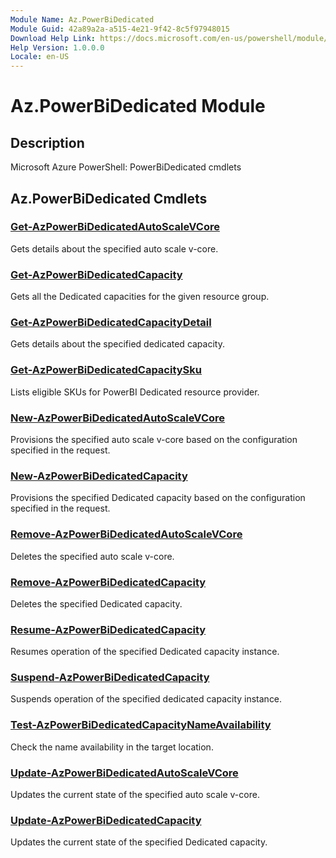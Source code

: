 ```yaml
---
Module Name: Az.PowerBiDedicated
Module Guid: 42a89a2a-a515-4e21-9f42-8c5f97948015
Download Help Link: https://docs.microsoft.com/en-us/powershell/module/az.powerbidedicated
Help Version: 1.0.0.0
Locale: en-US
---
```


# Az.PowerBiDedicated Module
## Description
Microsoft Azure PowerShell: PowerBiDedicated cmdlets

## Az.PowerBiDedicated Cmdlets
### [Get-AzPowerBiDedicatedAutoScaleVCore](Get-AzPowerBiDedicatedAutoScaleVCore.md)
Gets details about the specified auto scale v-core.

### [Get-AzPowerBiDedicatedCapacity](Get-AzPowerBiDedicatedCapacity.md)
Gets all the Dedicated capacities for the given resource group.

### [Get-AzPowerBiDedicatedCapacityDetail](Get-AzPowerBiDedicatedCapacityDetail.md)
Gets details about the specified dedicated capacity.

### [Get-AzPowerBiDedicatedCapacitySku](Get-AzPowerBiDedicatedCapacitySku.md)
Lists eligible SKUs for PowerBI Dedicated resource provider.

### [New-AzPowerBiDedicatedAutoScaleVCore](New-AzPowerBiDedicatedAutoScaleVCore.md)
Provisions the specified auto scale v-core based on the configuration specified in the request.

### [New-AzPowerBiDedicatedCapacity](New-AzPowerBiDedicatedCapacity.md)
Provisions the specified Dedicated capacity based on the configuration specified in the request.

### [Remove-AzPowerBiDedicatedAutoScaleVCore](Remove-AzPowerBiDedicatedAutoScaleVCore.md)
Deletes the specified auto scale v-core.

### [Remove-AzPowerBiDedicatedCapacity](Remove-AzPowerBiDedicatedCapacity.md)
Deletes the specified Dedicated capacity.

### [Resume-AzPowerBiDedicatedCapacity](Resume-AzPowerBiDedicatedCapacity.md)
Resumes operation of the specified Dedicated capacity instance.

### [Suspend-AzPowerBiDedicatedCapacity](Suspend-AzPowerBiDedicatedCapacity.md)
Suspends operation of the specified dedicated capacity instance.

### [Test-AzPowerBiDedicatedCapacityNameAvailability](Test-AzPowerBiDedicatedCapacityNameAvailability.md)
Check the name availability in the target location.

### [Update-AzPowerBiDedicatedAutoScaleVCore](Update-AzPowerBiDedicatedAutoScaleVCore.md)
Updates the current state of the specified auto scale v-core.

### [Update-AzPowerBiDedicatedCapacity](Update-AzPowerBiDedicatedCapacity.md)
Updates the current state of the specified Dedicated capacity.

